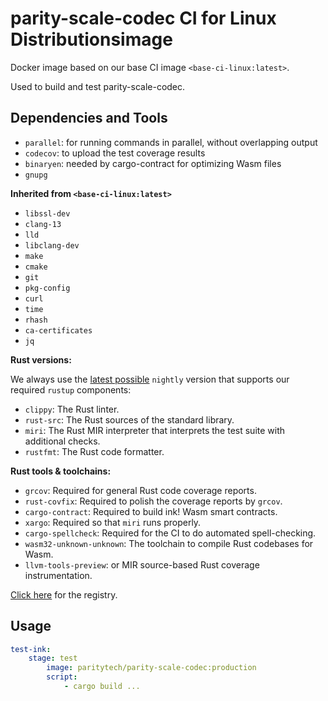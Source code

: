# parity-scale-codec CI for Linux Distributionsimage

Docker image based on our base CI image `<base-ci-linux:latest>`.

Used to build and test parity-scale-codec.

## Dependencies and Tools

- `parallel`: for running commands in parallel, without overlapping output
- `codecov`: to upload the test coverage results
- `binaryen`: needed by cargo-contract for optimizing Wasm files
- `gnupg`

**Inherited from `<base-ci-linux:latest>`**

- `libssl-dev`
- `clang-13`
- `lld`
- `libclang-dev`
- `make`
- `cmake`
- `git`
- `pkg-config`
- `curl`
- `time`
- `rhash`
- `ca-certificates`
- `jq`

**Rust versions:**

We always use the [latest possible](https://rust-lang.github.io/rustup-components-history/) `nightly` version that supports our required `rustup` components:

- `clippy`: The Rust linter.
- `rust-src`: The Rust sources of the standard library.
- `miri`: The Rust MIR interpreter that interprets the test suite with additional checks.
- `rustfmt`: The Rust code formatter.

**Rust tools & toolchains:**

- `grcov`: Required for general Rust code coverage reports.
- `rust-covfix`: Required to polish the coverage reports by `grcov`.
- `cargo-contract`: Required to build ink! Wasm smart contracts.
- `xargo`: Required so that `miri` runs properly.
- `cargo-spellcheck`: Required for the CI to do automated spell-checking.
- `wasm32-unknown-unknown`: The toolchain to compile Rust codebases for Wasm.
- `llvm-tools-preview`: or MIR source-based Rust coverage instrumentation.

[Click here](https://hub.docker.com/repository/docker/paritytech/parity-scale-codec) for the registry.

## Usage

```yaml
test-ink:
    stage: test
        image: paritytech/parity-scale-codec:production
        script:
            - cargo build ...
```

